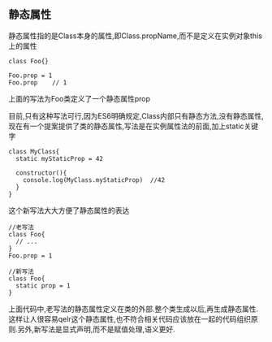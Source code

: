 ## 静态属性

静态属性指的是Class本身的属性,即Class.propName,而不是定义在实例对象this上的属性
```
class Foo{}

Foo.prop = 1
Foo.prop    // 1
```
上面的写法为Foo类定义了一个静态属性prop

目前,只有这种写法可行,因为ES6明确规定,Class内部只有静态方法,没有静态属性,现在有一个提案提供了类的静态属性,写法是在实例属性法的前面,加上static关键字
```
class MyClass{
  static myStaticProp = 42

  constructor(){
    console.log(MyClass.myStaticProp)  //42
  }
}
```
这个新写法大大方便了静态属性的表达
```
//老写法
class Foo{
  // ...
}
Foo.prop = 1

//新写法
class Foo{
  static prop = 1
}
```
上面代码中,老写法的静态属性定义在类的外部.整个类生成以后,再生成静态属性.这样让人很容易qelr这个静态属性,也不符合相关代码应该放在一起的代码组织原则.另外,新写法是显式声明,而不是赋值处理,语义更好.